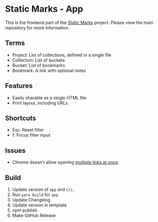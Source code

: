 # Static Marks - App

This is the frontend part of the [Static Marks](https://github.com/darekkay/static-marks) project. Please view the main repository for more information.

## Terms

- Project: List of collections, defined in a single file
- Collection: List of buckets
- Bucket: List of bookmarks
- Bookmark: A link with optional notes

## Features

- Easily sharable as a single HTML file
- Print layout, including URLs

## Shortcuts

- Esc: Reset filter
- f: Focus filter input

## Issues

- Chrome doesn't allow opening [multiple links at once](https://stackoverflow.com/questions/16749907/window-open-behaviour-in-chrome-tabs-windows).
 
## Build

1. Update version of `app` and `cli`.
2. Run `yarn build` for `app`.
3. Update Changelog
4. Update version in template
5. npm publish
6. Make GitHub Release
